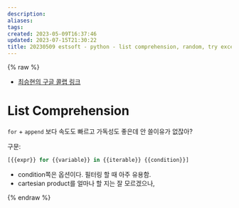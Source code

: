 ```yaml
---
description:
aliases: 
tags: 
created: 2023-05-09T16:37:46
updated: 2023-07-15T21:30:22
title: 20230509 estsoft - python - list comprehension, random, try except else, builtin functions, args and kwargs, lambda
---
```

{% raw %}

- [최승현의 구글 콜랩 링크](https://colab.research.google.com/drive/1gxoD01mjta80MkTOlrei1BHSUI0_k9-R#scrollTo=V6GhAqHXUW0h&line=9&uniqifier=1)

# List Comprehension

`for` + `append` 보다 속도도 빠르고 가독성도 좋은데 안 쓸이유가 없잖아?

구문:

```python
[{{expr}} for {{variable}} in {{iterable}} {{condition}}]
```

- condition쪽은 옵션이다. 필터링 할 때 아주 유용함.
- cartesian product를 얼마나 할 지는 잘 모르겠으나, 


{% endraw %}
